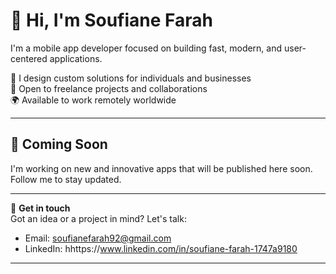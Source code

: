 # 👋 Hi, I'm Soufiane Farah

I'm a mobile app developer focused on building fast, modern, and user-centered applications.

🎯 I design custom solutions for individuals and businesses  
💼 Open to freelance projects and collaborations  
🌍 Available to work remotely worldwide

---

## 🚀 Coming Soon

I'm working on new and innovative apps that will be published here soon.  
Follow me to stay updated.

---

📩 **Get in touch**  
Got an idea or a project in mind? Let's talk:
- Email: soufianefarah92@gmail.com 
- LinkedIn: hhttps://www.linkedin.com/in/soufiane-farah-1747a9180

---
